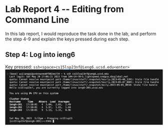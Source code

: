 # Lab Report 4 -- Editing from Command Line

In this lab report, I would reproduce the task done in the lab, and perform the step 4-9 and explain the keys pressed during each step.

## Step 4: Log into ieng6
Key pressed:
`ssh<space>cs15lsp23nf@ieng6.ucsd.edu<enter>`
![Image](lab4/lab4-1.png)
